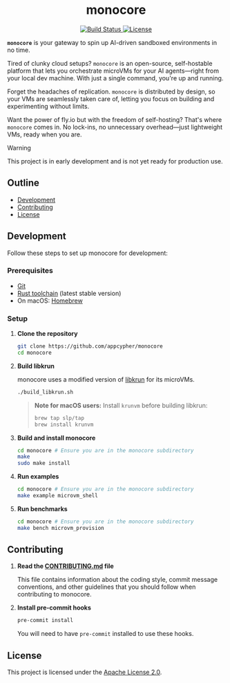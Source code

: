 <div align="center">
  <!-- <a href="https://github.com/appcypher/monocore" target="_blank">
    <img src="https://raw.githubusercontent.com/appcypher/monocore/main/assets/a_logo.png" alt="monocore Logo" width="100"></img>
  </a> -->

  <h1 align="center">monocore</h1>

  <p>
    <!-- <a href="https://crates.io/crates/monocore">
      <img src="https://img.shields.io/crates/v/monocore?label=crates" alt="Crate">
    </a> -->
    <a href="https://github.com/appcypher/monocore/actions?query=">
      <img src="https://github.com/appcypher/monocore/actions/workflows/tests_and_checks.yml/badge.svg" alt="Build Status">
    </a>
    <a href="https://github.com/appcypher/monocore/blob/main/LICENSE">
      <img src="https://img.shields.io/badge/License-Apache%202.0-blue.svg" alt="License">
    </a>
    <!-- <a href="https://docs.rs/monocore">
      <img src="https://img.shields.io/static/v1?label=Docs&message=docs.rs&color=blue" alt="Docs">
    </a> -->
  </p>
</div>

**`monocore`** is your gateway to spin up AI-driven sandboxed environments in no time.

Tired of clunky cloud setups? `monocore` is an open-source, self-hostable platform that lets you orchestrate microVMs for your AI agents—right from your local dev machine. With just a single command, you're up and running.

Forget the headaches of replication. `monocore` is distributed by design, so your VMs are seamlessly taken care of, letting you focus on building and experimenting without limits.

Want the power of fly.io but with the freedom of self-hosting? That's where `monocore` comes in. No lock-ins, no unnecessary overhead—just lightweight VMs, ready when you are.

> [!WARNING]
> This project is in early development and is not yet ready for production use.

##

## Outline

- [Development](#development)
- [Contributing](#contributing)
- [License](#license)

## Development

Follow these steps to set up monocore for development:

### Prerequisites

- [Git][git_home]
- [Rust toolchain][rustup_home] (latest stable version)
- On macOS: [Homebrew][brew_home]

### Setup

1. **Clone the repository**

   ```sh
   git clone https://github.com/appcypher/monocore
   cd monocore
   ```

2. **Build libkrun**

   monocore uses a modified version of [libkrun][libkrun-repo] for its microVMs.

   ```sh
   ./build_libkrun.sh
   ```

   > **Note for macOS users:** Install `krunvm` before building libkrun:
   >
   > ```sh
   > brew tap slp/tap
   > brew install krunvm
   > ```

3. **Build and install monocore**

   ```sh
   cd monocore # Ensure you are in the monocore subdirectory
   make
   sudo make install
   ```

4. **Run examples**

   ```sh
   cd monocore # Ensure you are in the monocore subdirectory
   make example microvm_shell
   ```

5. **Run benchmarks**

   ```sh
   cd monocore # Ensure you are in the monocore subdirectory
   make bench microvm_provision
   ```

## Contributing

1. **Read the [CONTRIBUTING.md](./CONTRIBUTING.md) file**

   This file contains information about the coding style, commit message conventions,
   and other guidelines that you should follow when contributing to monocore.

2. **Install pre-commit hooks**

   ```sh
   pre-commit install
   ```

   You will need to have `pre-commit` installed to use these hooks.

## License

This project is licensed under the [Apache License 2.0](./LICENSE).

[libkrun-repo]: https://github.com/containers/libkrun
[brew_home]: https://brew.sh/
[rustup_home]: https://rustup.rs/
[git_home]: https://git-scm.com/
